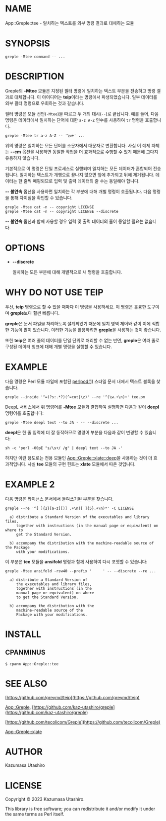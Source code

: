 # NAME

App::Greple::tee - 일치하는 텍스트를 외부 명령 결과로 대체하는 모듈

# SYNOPSIS

    greple -Mtee command -- ...

# DESCRIPTION

Greple의 **-Mtee** 모듈은 지정된 필터 명령에 일치하는 텍스트 부분을 전송하고 명령 결과로 대체합니다. 이 아이디어는 **teip**이라는 명령에서 파생되었습니다. 일부 데이터를 외부 필터 명령으로 우회하는 것과 같습니다.

필터 명령은 모듈 선언(`-Mtee`)을 따르고 두 개의 대시(`--`)로 끝납니다. 예를 들어, 다음 명령은 데이터에서 일치하는 단어에 대한 `a-z A-Z` 인수를 사용하여 `tr` 명령을 호출합니다.

    greple -Mtee tr a-z A-Z -- '\w+' ...

위의 명령은 일치하는 모든 단어를 소문자에서 대문자로 변환합니다. 사실 이 예제 자체는 **--cm** 옵션을 사용하면 동일한 작업을 더 효과적으로 수행할 수 있기 때문에 그다지 유용하지 않습니다.

기본적으로 이 명령은 단일 프로세스로 실행되며 일치하는 모든 데이터가 혼합되어 전송됩니다. 일치하는 텍스트가 개행으로 끝나지 않으면 앞에 추가되고 뒤에 제거됩니다. 데이터는 한 줄씩 매핑되므로 입력 및 출력 데이터의 줄 수는 동일해야 합니다.

**-- 불연속** 옵션을 사용하면 일치하는 각 부분에 대해 개별 명령이 호출됩니다. 다음 명령을 통해 차이점을 확인할 수 있습니다.

    greple -Mtee cat -n -- copyright LICENSE
    greple -Mtee cat -n -- copyright LICENSE --discrete

**-- 불연속** 옵션과 함께 사용할 경우 입력 및 출력 데이터의 줄이 동일할 필요는 없습니다.

# OPTIONS

- **--discrete**

    일치하는 모든 부분에 대해 개별적으로 새 명령을 호출합니다.

# WHY DO NOT USE TEIP

우선, **teip** 명령으로 할 수 있을 때마다 이 명령을 사용하세요. 이 명령은 훌륭한 도구이며 **greple**보다 훨씬 빠릅니다.

**greple**은 문서 파일을 처리하도록 설계되었기 때문에 일치 영역 제어와 같이 이에 적합한 기능이 많이 있습니다. 이러한 기능을 활용하려면 **greple**을 사용하는 것이 좋습니다.

또한 **teip**은 여러 줄의 데이터를 단일 단위로 처리할 수 없는 반면, **greple**은 여러 줄로 구성된 데이터 청크에 대해 개별 명령을 실행할 수 있습니다.

# EXAMPLE

다음 명령은 Perl 모듈 파일에 포함된 [perlpod(1)](http://man.he.net/man1/perlpod) 스타일 문서 내에서 텍스트 블록을 찾습니다.

    greple --inside '^=(?s:.*?)(^=cut|\z)' --re '^(\w.+\n)+' tee.pm

DeepL 서비스에서 위 명령어를 **-Mtee** 모듈과 결합하여 실행하면 다음과 같이 **deepl** 명령어를 호출합니다:

    greple -Mtee deepl text --to JA - -- --discrete ...

**deepl**은 한 줄 입력에 더 잘 동작하므로 명령어 부분을 다음과 같이 변경할 수 있습니다:

    sh -c 'perl -00pE "s/\s+/ /g" | deepl text --to JA -'

하지만 이런 용도로는 전용 모듈인 [App::Greple::xlate::deep](https://metacpan.org/pod/App%3A%3AGreple%3A%3Axlate%3A%3Adeep)을 사용하는 것이 더 효과적입니다. 사실 **tee** 모듈의 구현 힌트는 **xlate** 모듈에서 따온 것입니다.

# EXAMPLE 2

다음 명령은 라이선스 문서에서 들여쓰기된 부분을 찾습니다.

    greple --re '^[ ]{2}[a-z][)] .+\n([ ]{5}.+\n)*' -C LICENSE

      a) distribute a Standard Version of the executables and library files,
         together with instructions (in the manual page or equivalent) on where to
         get the Standard Version.
    
      b) accompany the distribution with the machine-readable source of the Package
         with your modifications.
    

이 부분은 **tee** 모듈을 **ansifold** 명령과 함께 사용하여 다시 포맷할 수 있습니다:

    greple -Mtee ansifold -rsw40 --prefix '     ' -- --discrete --re ...

      a) distribute a Standard Version of
         the executables and library files,
         together with instructions (in the
         manual page or equivalent) on where
         to get the Standard Version.
    
      b) accompany the distribution with the
         machine-readable source of the
         Package with your modifications.
    

# INSTALL

## CPANMINUS

    $ cpanm App::Greple::tee

# SEE ALSO

[https://github.com/greymd/teip](https://github.com/greymd/teip)

[App::Greple](https://metacpan.org/pod/App%3A%3AGreple), [https://github.com/kaz-utashiro/greple](https://github.com/kaz-utashiro/greple)

[https://github.com/tecolicom/Greple](https://github.com/tecolicom/Greple)

[App::Greple::xlate](https://metacpan.org/pod/App%3A%3AGreple%3A%3Axlate)

# AUTHOR

Kazumasa Utashiro

# LICENSE

Copyright © 2023 Kazumasa Utashiro.

This library is free software; you can redistribute it and/or modify
it under the same terms as Perl itself.
